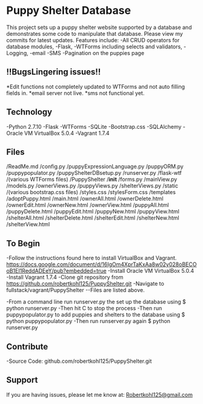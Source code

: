 Puppy Shelter Database
========

This project sets up a puppy shelter website supported by a database and demonstrates some code to manipulate that database. Please view my commits for latest updates.
Features include:
-All CRUD operators for database modules, 
-Flask, 
-WTForms including selects and validators, 
-Logging,
-email
-SMS
-Pagination on the puppies page

!!BugsLingering issues!!
----------------
*Edit functions not completely updated to WTForms and not auto filling fields in.
*email server not live.
*sms not functional yet.

Technology
----------
-Python 2.7.10
-Flask
-WTForms
-SQLite
-Bootstrap.css
-SQLAlchemy
-Oracle VM VirtualBox 5.0.4
-Vagrant 1.7.4

Files
-----
/ReadMe.md
/config.py
/puppyExpressionLanguage.py
/puppyORM.py
/puppypopulator.py
/puppyShelterDBsetup.py
/runserver.py
/flask-wtf
	/(various WTForms files)
/PuppyShelter
	/__init__
	/forms.py
	/mainView.py
	/models.py
	/ownerViews.py
	/puppyViews.py
	/shelterViews.py
	/static
		/(various bootstrap.css files)
		/styles.css
		/stylesForm.css
	/templates
		/adoptPuppy.html
		/main.html
		/ownerAll.html
		/ownerDelete.html
		/ownerEdit.html
		/ownerNew.html
		/ownerView.html
		/puppyAll.html
		/puppyDelete.html
		/puppyEdit.html
		/puppyNew.html
		/puppyView.html
		/shelterAll.html
		/shelterDelete.html
		/shelterEdit.html
		/shelterNew.html
		/shelterView.html

To Begin
--------
-Follow the instructions found here to install VirtualBox and Vagrant. https://docs.google.com/document/d/16IgOm4XprTaKxAa8w02y028oBECOoB1EI1ReddADEeY/pub?embedded=true
-Install Oracle VM VirtualBox 5.0.4
-Install Vagrant 1.7.4
-Clone git repository from https://github.com/robertkohl125/PuppyShelter.git
-Navigate to fullstack/vagrant/PuppyShelter
--Files are listed above.

-From a command line run runserver.py the set up the database using
$ python runserver.py 
-Then hit <CTRL> C to stop the process
-Then run puppypopulator.py to add puppies and shelters to the database using 
$ python puppypopulator.py
-Then run runserver.py again
$ python runserver.py 

Contribute
----------
-Source Code: github.com/robertkohl125/PuppyShelter.git

Support
-------
If you are having issues, please let me know at: Robertkohl125@gmail.com
